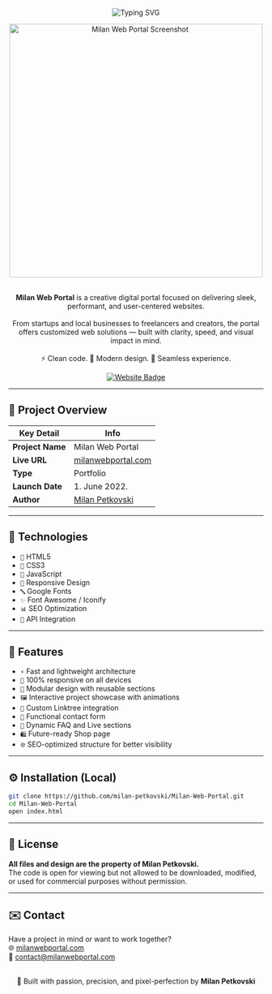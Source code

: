 <p align="center">
  <img src="https://readme-typing-svg.herokuapp.com?font=Fira+Code&size=34&duration=4000&pause=1000&color=d3ad7f&center=true&vCenter=true&width=800&lines=Milan+Web+Portal;Creative+Digital+Portal;Modern+Clean+Design;Next-Gen+Web+Solutions" alt="Typing SVG" />
</p>

<div align="center">
  <img src="https://i.postimg.cc/nVX9PNGN/milanwebportal.png" width="500px" alt="Milan Web Portal Screenshot">
</div>  
<br>

<p align="center">
  <strong>Milan Web Portal</strong> is a creative digital portal focused on delivering sleek, performant, and user-centered websites.
  <br><br>
  From startups and local businesses to freelancers and creators, the portal offers customized web solutions — built with clarity, speed, and visual impact in mind.  
  <br><br>
  ⚡ Clean code. 🎨 Modern design. 📱 Seamless experience.
</p>

<p align="center">
  <a href="https://milanwebportal.com">
    <img src="https://img.shields.io/badge/Visit-Website-d3ad7f?style=for-the-badge&logo=google-chrome&logoColor=white" alt="Website Badge">
  </a>
</p>

<hr>

## 🧊 Project Overview

| Key Detail       | Info                                              |
|------------------|---------------------------------------------------|
| **Project Name** | Milan Web Portal                                  |
| **Live URL**     | [milanwebportal.com](https://milanwebportal.com)  |
| **Type**         | Portfolio                                         |
| **Launch Date**  | 1. June 2022.                                     |
| **Author**       | [Milan Petkovski](https://milanwebportal.com)     |

<hr>

## 🚀 Technologies

- `📄` HTML5  
- `🎨` CSS3  
- `🧠` JavaScript  
- `📱` Responsive Design  
- `🔤` Google Fonts  
- `✨` Font Awesome / Iconify  
- `📊` SEO Optimization
- `📡` API Integration  

<hr>

## 🎯 Features

- `⚡` Fast and lightweight architecture  
- `📱` 100% responsive on all devices  
- `🧩` Modular design with reusable sections  
- `🖼️` Interactive project showcase with animations  
- `🔗` Custom Linktree integration  
- `📨` Functional contact form  
- `📄` Dynamic FAQ and Live sections  
- `🛍️` Future-ready Shop page  
- `🌐` SEO-optimized structure for better visibility  

<hr>

## ⚙️ Installation (Local)

```bash
git clone https://github.com/milan-petkovski/Milan-Web-Portal.git
cd Milan-Web-Portal
open index.html
```

<hr>

## 📄 License

**All files and design are the property of Milan Petkovski.**  
The code is open for viewing but not allowed to be downloaded, modified, or used for commercial purposes without permission.

<hr>

## ✉️ Contact

Have a project in mind or want to work together?  
🌐 [milanwebportal.com](https://milanwebportal.com)  
📧 [contact@milanwebportal.com](mailto:contact@milanwebportal.com)  
<br/>
<p align="center"> 🚀 Built with passion, precision, and pixel-perfection by <strong>Milan Petkovski</strong> </p>

